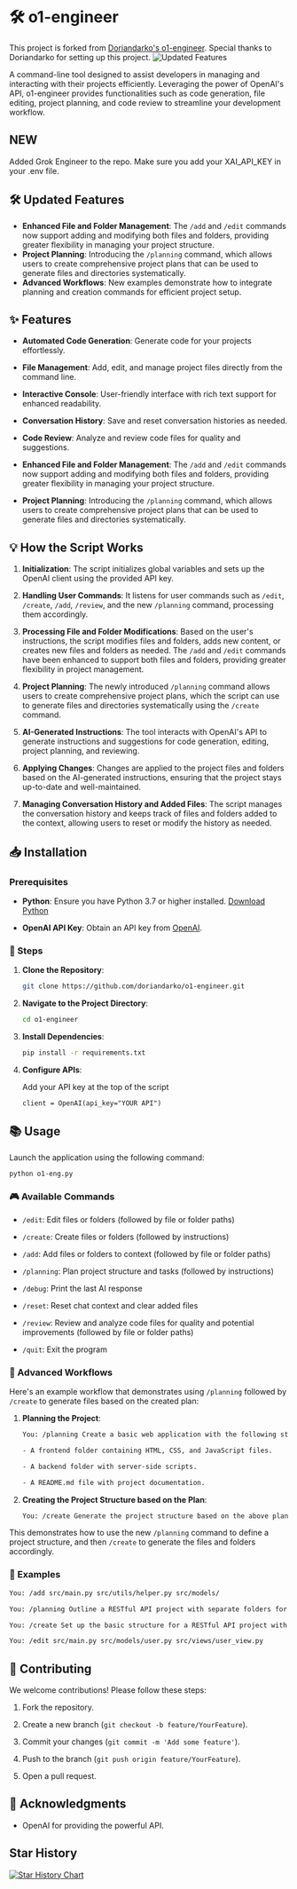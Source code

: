 # 🛠️ o1-engineer

This project is forked from [Doriandarko's o1-engineer](https://github.com/Doriandarko/o1-engineer). Special thanks to Doriandarko for setting up this project.
![Updated Features](https://img.shields.io/badge/Features-Updated-brightgreen)

A command-line tool designed to assist developers in managing and interacting with their projects efficiently. Leveraging the power of OpenAI's API, o1-engineer provides functionalities such as code generation, file editing, project planning, and code review to streamline your development workflow.

## NEW

Added Grok Engineer to the repo. Make sure you add your XAI_API_KEY in your .env file.

## 🛠️ Updated Features

- **Enhanced File and Folder Management**: The `/add` and `/edit` commands now support adding and modifying both files and folders, providing greater flexibility in managing your project structure.
- **Project Planning**: Introducing the `/planning` command, which allows users to create comprehensive project plans that can be used to generate files and directories systematically.
- **Advanced Workflows**: New examples demonstrate how to integrate planning and creation commands for efficient project setup.

## ✨ Features

- **Automated Code Generation**: Generate code for your projects effortlessly.

- **File Management**: Add, edit, and manage project files directly from the command line.

- **Interactive Console**: User-friendly interface with rich text support for enhanced readability.

- **Conversation History**: Save and reset conversation histories as needed.

- **Code Review**: Analyze and review code files for quality and suggestions.

- **Enhanced File and Folder Management**: The `/add` and `/edit` commands now support adding and modifying both files and folders, providing greater flexibility in managing your project structure.

- **Project Planning**: Introducing the `/planning` command, which allows users to create comprehensive project plans that can be used to generate files and directories systematically.

## 💡 How the Script Works

1. **Initialization**: The script initializes global variables and sets up the OpenAI client using the provided API key.

2. **Handling User Commands**: It listens for user commands such as `/edit`, `/create`, `/add`, `/review`, and the new `/planning` command, processing them accordingly.

3. **Processing File and Folder Modifications**: Based on the user's instructions, the script modifies files and folders, adds new content, or creates new files and folders as needed. The `/add` and `/edit` commands have been enhanced to support both files and folders, providing greater flexibility in project management.

4. **Project Planning**: The newly introduced `/planning` command allows users to create comprehensive project plans, which the script can use to generate files and directories systematically using the `/create` command.

5. **AI-Generated Instructions**: The tool interacts with OpenAI's API to generate instructions and suggestions for code generation, editing, project planning, and reviewing.

6. **Applying Changes**: Changes are applied to the project files and folders based on the AI-generated instructions, ensuring that the project stays up-to-date and well-maintained.

7. **Managing Conversation History and Added Files**: The script manages the conversation history and keeps track of files and folders added to the context, allowing users to reset or modify the history as needed.

## 📥 Installation

### Prerequisites

- **Python**: Ensure you have Python 3.7 or higher installed. [Download Python](https://www.python.org/downloads/)

- **OpenAI API Key**: Obtain an API key from [OpenAI](https://platform.openai.com/).

### 🔧 Steps

1. **Clone the Repository**:

   ```bash
   git clone https://github.com/doriandarko/o1-engineer.git
   ```

2. **Navigate to the Project Directory**:

   ```bash
   cd o1-engineer
   ```

3. **Install Dependencies**:

   ```bash
   pip install -r requirements.txt
   ```

4. **Configure APIs**:

   Add your API key at the top of the script

   ```
   client = OpenAI(api_key="YOUR API")
   ```

## 📚 Usage

Launch the application using the following command:

```bash
python o1-eng.py
```

### 🎮 Available Commands

- `/edit`: Edit files or folders (followed by file or folder paths)

- `/create`: Create files or folders (followed by instructions)

- `/add`: Add files or folders to context (followed by file or folder paths)

- `/planning`: Plan project structure and tasks (followed by instructions)

- `/debug`: Print the last AI response

- `/reset`: Reset chat context and clear added files

- `/review`: Review and analyze code files for quality and potential improvements (followed by file or folder paths)

- `/quit`: Exit the program

### 🚀 Advanced Workflows

Here's an example workflow that demonstrates using `/planning` followed by `/create` to generate files based on the created plan:

1. **Planning the Project**:

   ```bash
   You: /planning Create a basic web application with the following structure:
   
   - A frontend folder containing HTML, CSS, and JavaScript files.
   
   - A backend folder with server-side scripts.
   
   - A README.md file with project documentation.
   ```

2. **Creating the Project Structure based on the Plan**:

   ```bash
   You: /create Generate the project structure based on the above plan.
   ```

This demonstrates how to use the new `/planning` command to define a project structure, and then `/create` to generate the files and folders accordingly.

### 📝 Examples

```bash
You: /add src/main.py src/utils/helper.py src/models/

You: /planning Outline a RESTful API project with separate folders for models, views, and controllers.

You: /create Set up the basic structure for a RESTful API project with models, views, and controllers folders, including initial files.

You: /edit src/main.py src/models/user.py src/views/user_view.py
```

## 🤝 Contributing

We welcome contributions! Please follow these steps:

1. Fork the repository.

2. Create a new branch (`git checkout -b feature/YourFeature`).

3. Commit your changes (`git commit -m 'Add some feature'`).

4. Push to the branch (`git push origin feature/YourFeature`).

5. Open a pull request.

## 🙏 Acknowledgments

- OpenAI for providing the powerful API.

## Star History

[![Star History Chart](https://api.star-history.com/svg?repos=Doriandarko/o1-engineer&type=Date)](https://star-history.com/#Doriandarko/o1-engineer&Date)

